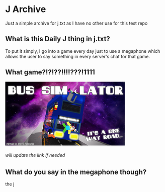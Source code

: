 # J Archive
Just a simple archive for j.txt as I have no other use for this test repo

## What is this Daily J thing in j.txt?
To put it simply, I go into a game every day just to use a megaphone which allows the user to say something in every server's chat for that game.

## What game?!?!??!!!!???!1111
[![funny game](https://raw.githubusercontent.com/BakedBeansCan/Test/main/bus.png)](https://www.roblox.com/games/2091563160/Bus-Simulator-Chat-translation)
###### will update the link if needed
## What do you say in the megaphone though?
the j
